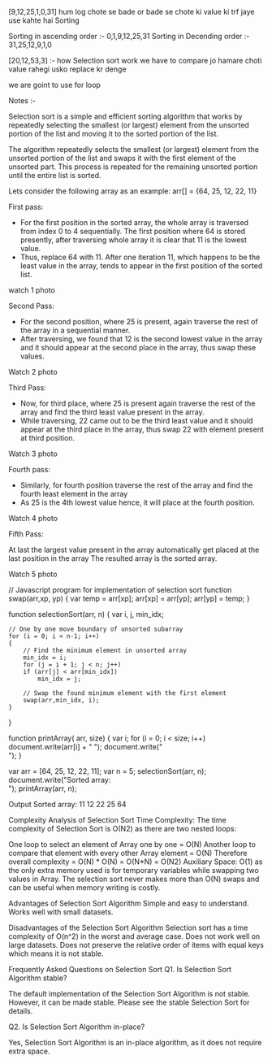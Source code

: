 [9,12,25,1,0,31]
hum log chote se bade or bade se chote ki value ki trf jaye use kahte hai Sorting

Sorting in ascending order    :- 0,1,9,12,25,31
Sorting in Decending order    :- 31,25,12,9,1,0


[20,12,53,3] :- how Selection sort work
we have to compare
jo hamare choti value rahegi usko replace kr denge

we are goint to use for loop



Notes :-

Selection sort is a simple and efficient sorting algorithm that works by repeatedly selecting the smallest (or largest) element from the unsorted portion of the list and moving it to the sorted portion of the list. 

The algorithm repeatedly selects the smallest (or largest) element from the unsorted portion of the list and swaps it with the first element of the unsorted part. This process is repeated for the remaining unsorted portion until the entire list is sorted. 

Lets consider the following array as an example: arr[] = {64, 25, 12, 22, 11}

First pass:

- For the first position in the sorted array, the whole array is traversed from index 0 to 4 sequentially. The first position where 64 is stored presently, after traversing whole array it is clear that 11 is the lowest value.
- Thus, replace 64 with 11. After one iteration 11, which happens to be the least value in the array, tends to appear in the first position of the sorted list.

watch 1 photo

Second Pass:

- For the second position, where 25 is present, again traverse the rest of the array in a sequential manner.
- After traversing, we found that 12 is the second lowest value in the array and it should appear at the second place in the array, thus swap these values.

Watch 2 photo

Third Pass:

- Now, for third place, where 25 is present again traverse the rest of the array and find the third least value present in the array.
- While traversing, 22 came out to be the third least value and it should appear at the third place in the array, thus swap 22 with element present at third position.

Watch 3 photo

Fourth pass:

- Similarly, for fourth position traverse the rest of the array and find the fourth least element in the array 
- As 25 is the 4th lowest value hence, it will place at the fourth position.

Watch 4 photo

Fifth Pass:

At last the largest value present in the array automatically get placed at the last position in the array
The resulted array is the sorted array.

Watch 5 photo


// Javascript program for implementation of selection sort 
function swap(arr,xp, yp) 
{ 
    var temp = arr[xp]; 
    arr[xp] = arr[yp]; 
    arr[yp] = temp; 
} 
  
function selectionSort(arr,  n) 
{ 
    var i, j, min_idx; 
  
    // One by one move boundary of unsorted subarray 
    for (i = 0; i < n-1; i++) 
    { 
        // Find the minimum element in unsorted array 
        min_idx = i; 
        for (j = i + 1; j < n; j++) 
        if (arr[j] < arr[min_idx]) 
            min_idx = j; 
  
        // Swap the found minimum element with the first element 
        swap(arr,min_idx, i); 
    } 
} 
  
function printArray( arr,  size) 
{ 
    var i; 
    for (i = 0; i < size; i++) 
        document.write(arr[i] + " "); 
    document.write(" <br>"); 
} 
  
var arr = [64, 25, 12, 22, 11]; 
    var n = 5; 
    selectionSort(arr, n); 
    document.write("Sorted array: <br>"); 
    printArray(arr, n); 
  


Output
Sorted array: 
11 12 22 25 64 

Complexity Analysis of Selection Sort
Time Complexity: The time complexity of Selection Sort is O(N2) as there are two nested loops:

One loop to select an element of Array one by one = O(N)
Another loop to compare that element with every other Array element = O(N)
Therefore overall complexity = O(N) * O(N) = O(N*N) = O(N2)
Auxiliary Space: O(1) as the only extra memory used is for temporary variables while swapping two values in Array. The selection sort never makes more than O(N) swaps and can be useful when memory writing is costly. 

Advantages of Selection Sort Algorithm
Simple and easy to understand.
Works well with small datasets.

Disadvantages of the Selection Sort Algorithm
Selection sort has a time complexity of O(n^2) in the worst and average case.
Does not work well on large datasets.
Does not preserve the relative order of items with equal keys which means it is not stable.

Frequently Asked Questions on Selection Sort
Q1. Is Selection Sort Algorithm stable?

The default implementation of the Selection Sort Algorithm is not stable. However, it can be made stable. Please see the stable Selection Sort for details.

Q2. Is Selection Sort Algorithm in-place?

Yes, Selection Sort Algorithm is an in-place algorithm, as it does not require extra space.


